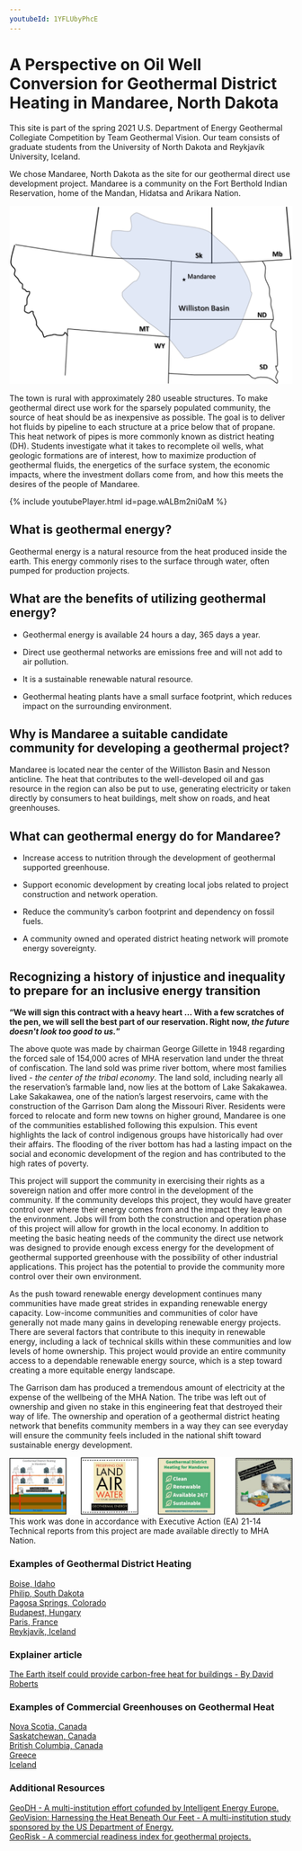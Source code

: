 ```yaml
---
youtubeId: 1YFLUbyPhcE
---
```

# A Perspective on Oil Well Conversion for Geothermal District Heating in Mandaree, North Dakota

  This site is part of the spring 2021 U.S. Department of Energy Geothermal Collegiate Competition by Team Geothermal Vision. Our team consists of graduate students from the University of North Dakota and Reykjavík University, Iceland. 

  We chose Mandaree, North Dakota as the site for our geothermal direct use development project. Mandaree is a community on the Fort Berthold Indian Reservation, home of the Mandan, Hidatsa and Arikara Nation.

![NoDak](https://raw.githubusercontent.com/NicholasFry/Mandaree/8a48f859ba617ff10861028f0094b343ac01b667/WillistonBasinMandaree.svg)

  The town is rural with approximately 280 useable structures. To make geothermal direct use work for the sparsely populated community, the source of heat should be as inexpensive as possible. The goal is to deliver hot fluids by pipeline to each structure at a price below that of propane. This heat network of pipes is more commonly known as district heating (DH). Students investigate what it takes to recomplete oil wells, what geologic formations are of interest, how to maximize production of geothermal fluids, the energetics of the surface system, the economic impacts, where the investment dollars come from, and how this meets the desires of the people of Mandaree.

{% include youtubePlayer.html id=page.wALBm2ni0aM %}

## What is geothermal energy?

  Geothermal energy is a natural resource from the heat produced inside the earth. This energy commonly rises to the surface through water, often pumped for production projects.

## What are the benefits of utilizing geothermal energy?

*	Geothermal energy is available 24 hours a day, 365 days a year.

*	Direct use geothermal networks are emissions free and will not add to air pollution.

*	It is a sustainable renewable natural resource.

*	Geothermal heating plants have a small surface footprint, which reduces impact on the surrounding environment.

## Why is Mandaree a suitable candidate community for developing a geothermal project?

  Mandaree is located near the center of the Williston Basin and Nesson anticline. The heat that contributes to the well-developed oil and gas resource in the region can also be put to use, generating electricity or taken directly by consumers to heat buildings, melt show on roads, and heat greenhouses. 

## What can geothermal energy do for Mandaree?

*	Increase access to nutrition through the development of geothermal supported greenhouse.

*	Support economic development by creating local jobs related to project construction and network operation. 

*	Reduce the community’s carbon footprint and dependency on fossil fuels.

*	A community owned and operated district heating network will promote energy sovereignty.

## Recognizing a history of injustice and inequality to prepare for an inclusive energy transition
**“We will sign this contract with a heavy heart … With a few scratches of the pen, we will sell the best part of our reservation. Right now, _the future doesn't look too good to us._”**

  The above quote was made by chairman George Gillette in 1948 regarding the forced sale of 154,000 acres of MHA reservation land under the threat of confiscation. The land sold was prime river bottom, where most families lived - _the center of the tribal economy_. The land sold, including nearly all the reservation’s farmable land, now lies at the bottom of Lake Sakakawea. Lake Sakakawea, one of the nation’s largest reservoirs, came with the construction of the Garrison Dam along the Missouri River. Residents were forced to relocate and form new towns on higher ground, Mandaree is one of the communities established following this expulsion. This event highlights the lack of control indigenous groups have historically had over their affairs. The flooding of the river bottom has had a lasting impact on the social and economic development of the region and has contributed to the high rates of poverty. 
  
  This project will support the community in exercising their rights as a sovereign nation and offer more control in the development of the community. If the community develops this project, they would have greater control over where their energy comes from and the impact they leave on the environment. Jobs will from both the construction and operation phase of this project will allow for growth in the local economy. In addition to meeting the basic heating needs of the community the direct use network was designed to provide enough excess energy for the development of geothermal supported greenhouse with the possibility of other industrial applications. This project has the potential to provide the community more control over their own environment. 
  
  As the push toward renewable energy development continues many communities have made great strides in expanding renewable energy capacity. Low-income communities and communities of color have generally not made many gains in developing renewable energy projects. There are several factors that contribute to this inequity in renewable energy, including a lack of technical skills within these communities and low levels of home ownership.  This project would provide an entire community access to a dependable renewable energy source, which is a step toward creating a more equitable energy landscape. 
  
  The Garrison dam has produced a tremendous amount of electricity at the expense of the wellbeing of the MHA Nation. The tribe was left out of ownership and given no stake in this engineering feat that destroyed their way of life. The ownership and operation of a geothermal district heating network that benefits community members in a way they can see everyday will ensure the community feels included in the national shift toward sustainable energy development. 
  
![Awareness](https://raw.githubusercontent.com/NicholasFry/Mandaree/36c1759a1cf51ba05f53f7178bce2c547b1ddd7e/Education.svg)
This work was done in accordance with Executive Action (EA) 21-14 <br /> 
Technical reports from this project are made available directly to MHA Nation.

### Examples of Geothermal District Heating
[Boise, Idaho](https://bwswd.com)
<br /> 
[Philip, South Dakota](http://philipsd.govoffice3.com/vertical/sites/%7B027A62FC-ABCA-4BF1-AA8C-A6CCC72E7A66%7D/uploads/Philip_Comp_Plan_2009-2034_10_26_2009.pdf) <br /> 
[Pagosa Springs, Colorado](http://www.pagosasun.com/past-present-and-future-of-towns-geothermal-system-discussed-by-town-council/) <br /> 
[Budapest, Hungary](https://hungarytoday.hu/geothermal-district-heating-project-starting-co2-emission-budapest/) <br /> 
[Paris, France](https://www.geodeep.fr/engie-solutions-geothermal-district-heating/) <br /> 
[Reykjavik, Iceland](https://www.c40.org/case_studies/the-worlds-largest-geothermal-heating-system-saves-up-to-4m-tons-co2-annually) <br /> 

### Explainer article 
[The Earth itself could provide carbon-free heat for buildings - By David Roberts](https://www.vox.com/energy-and-environment/2020/11/13/21537801/climate-change-renewable-energy-geothermal-heat-gshp-district-heating) <br /> 

### Examples of Commercial Greenhouses on Geothermal Heat
[Nova Scotia, Canada](https://www.nationalobserver.com/2020/12/30/news/atlantic-first-nations-geothermal-greenhouses-food-insecurity) <br /> 
[Saskatchewan, Canada](https://deepcorp.ca/about-deep/) <br /> 
[British Columbia, Canada](https://www.greenhousecanada.com/canada-announces-40-5m-in-indigenous-led-geothermal-project/) <br /> 
[Greece](http://www.thracegreenhouses.com/gr/en/ta-thermokipia/) <br /> 
[Iceland](https://nea.is/geothermal/direct-utilization/greenhouses/) <br /> 

### Additional Resources
[GeoDH - A multi-institution effort cofunded by Intelligent Energy Europe.](http://geodh.eu/) <br /> 
[GeoVision: Harnessing the Heat Beneath Our Feet - A multi-institution study sponsored by the US Department of Energy.](https://openei.org/apps/geovision/) <br />
[GeoRisk - A commercial readiness index for geothermal projects.](https://www.georisk-project.eu/)

